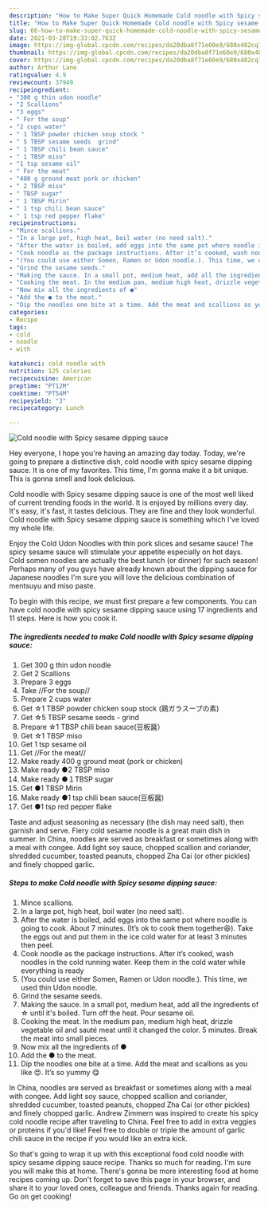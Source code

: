 ```yaml
---
description: "How to Make Super Quick Homemade Cold noodle with Spicy sesame dipping sauce"
title: "How to Make Super Quick Homemade Cold noodle with Spicy sesame dipping sauce"
slug: 66-how-to-make-super-quick-homemade-cold-noodle-with-spicy-sesame-dipping-sauce
date: 2021-03-28T19:33:02.763Z
image: https://img-global.cpcdn.com/recipes/da20dba8f71e60e9/680x482cq70/cold-noodle-with-spicy-sesame-dipping-sauce-recipe-main-photo.jpg
thumbnail: https://img-global.cpcdn.com/recipes/da20dba8f71e60e9/680x482cq70/cold-noodle-with-spicy-sesame-dipping-sauce-recipe-main-photo.jpg
cover: https://img-global.cpcdn.com/recipes/da20dba8f71e60e9/680x482cq70/cold-noodle-with-spicy-sesame-dipping-sauce-recipe-main-photo.jpg
author: Arthur Lane
ratingvalue: 4.9
reviewcount: 37949
recipeingredient:
- "300 g thin udon noodle"
- "2 Scallions"
- "3 eggs"
- " For the soup"
- "2 cups water"
- " 1 TBSP powder chicken soup stock "
- " 5 TBSP sesame seeds  grind"
- " 1 TBSP chili bean sauce"
- " 1 TBSP miso"
- "1 tsp sesame oil"
- " For the meat"
- "400 g ground meat pork or chicken"
- " 2 TBSP miso"
- " TBSP sugar"
- " 1 TBSP Mirin"
- " 1 tsp chili bean sauce"
- " 1 tsp red pepper flake"
recipeinstructions:
- "Mince scallions."
- "In a large pot, high heat, boil water (no need salt)."
- "After the water is boiled, add eggs into the same pot where noodle is going to cook. About 7 minutes. (It’s ok to cook them together😆). Take the eggs out and put them in the ice cold water for at least 3 minutes then peel."
- "Cook noodle as the package instructions. After it’s cooked, wash noodles in the cold running water. Keep them in the cold water while everything is ready"
- "(You could use either Somen, Ramen or Udon noodle.). This time, we used thin Udon noodle."
- "Grind the sesame seeds."
- "Making the sauce. In a small pot, medium heat, add all the ingredients of ☆ until it&#39;s boiled. Turn off the heat. Pour sesame oil."
- "Cooking the meat. In the medium pan, medium high heat, drizzle vegetable oil and sauté meat until it changed the color. 5 minutes. Break the meat into small pieces."
- "Now mix all the ingredients of ●"
- "Add the ● to the meat."
- "Dip the noodles one bite at a time. Add the meat and scallions as you like 😍. It’s so yummy 😋"
categories:
- Recipe
tags:
- cold
- noodle
- with

katakunci: cold noodle with 
nutrition: 125 calories
recipecuisine: American
preptime: "PT12M"
cooktime: "PT54M"
recipeyield: "3"
recipecategory: Lunch

---
```



![Cold noodle with Spicy sesame dipping sauce](https://img-global.cpcdn.com/recipes/da20dba8f71e60e9/680x482cq70/cold-noodle-with-spicy-sesame-dipping-sauce-recipe-main-photo.jpg)

Hey everyone, I hope you're having an amazing day today. Today, we're going to prepare a distinctive dish, cold noodle with spicy sesame dipping sauce. It is one of my favorites. This time, I'm gonna make it a bit unique. This is gonna smell and look delicious.

Cold noodle with Spicy sesame dipping sauce is one of the most well liked of current trending foods in the world. It is enjoyed by millions every day. It's easy, it's fast, it tastes delicious. They are fine and they look wonderful. Cold noodle with Spicy sesame dipping sauce is something which I've loved my whole life.

Enjoy the Cold Udon Noodles with thin pork slices and sesame sauce! The spicy sesame sauce will stimulate your appetite especially on hot days. Cold somen noodles are actually the best lunch (or dinner) for such season! Perhaps many of you guys have already known about the dipping sauce for Japanese noodles I&#39;m sure you will love the delicious combination of mentsuyu and miso paste.


To begin with this recipe, we must first prepare a few components. You can have cold noodle with spicy sesame dipping sauce using 17 ingredients and 11 steps. Here is how you cook it.

<!--inarticleads1-->

##### The ingredients needed to make Cold noodle with Spicy sesame dipping sauce:

1. Get 300 g thin udon noodle
1. Get 2 Scallions
1. Prepare 3 eggs
1. Take  //For the soup//
1. Prepare 2 cups water
1. Get  ☆1 TBSP powder chicken soup stock (鶏ガラスープの素)
1. Get  ☆5 TBSP sesame seeds - grind
1. Prepare  ☆1 TBSP chili bean sauce(豆板醤）
1. Get  ☆1 TBSP miso
1. Get 1 tsp sesame oil
1. Get  //For the meat//
1. Make ready 400 g ground meat (pork or chicken)
1. Make ready  ●2 TBSP miso
1. Make ready  ●１TBSP sugar
1. Get  ●1 TBSP Mirin
1. Make ready  ●1 tsp chili bean sauce(豆板醤)
1. Get  ●1 tsp red pepper flake


Taste and adjust seasoning as necessary (the dish may need salt), then garnish and serve. Fiery cold sesame noodle is a great main dish in summer. In China, noodles are served as breakfast or sometimes along with a meal with congee. Add light soy sauce, chopped scallion and coriander, shredded cucumber, toasted peanuts, chopped Zha Cai (or other pickles) and finely chopped garlic. 

<!--inarticleads2-->

##### Steps to make Cold noodle with Spicy sesame dipping sauce:

1. Mince scallions.
1. In a large pot, high heat, boil water (no need salt).
1. After the water is boiled, add eggs into the same pot where noodle is going to cook. About 7 minutes. (It’s ok to cook them together😆). Take the eggs out and put them in the ice cold water for at least 3 minutes then peel.
1. Cook noodle as the package instructions. After it’s cooked, wash noodles in the cold running water. Keep them in the cold water while everything is ready
1. (You could use either Somen, Ramen or Udon noodle.). This time, we used thin Udon noodle.
1. Grind the sesame seeds.
1. Making the sauce. In a small pot, medium heat, add all the ingredients of ☆ until it&#39;s boiled. Turn off the heat. Pour sesame oil.
1. Cooking the meat. In the medium pan, medium high heat, drizzle vegetable oil and sauté meat until it changed the color. 5 minutes. Break the meat into small pieces.
1. Now mix all the ingredients of ●
1. Add the ● to the meat.
1. Dip the noodles one bite at a time. Add the meat and scallions as you like 😍. It’s so yummy 😋


In China, noodles are served as breakfast or sometimes along with a meal with congee. Add light soy sauce, chopped scallion and coriander, shredded cucumber, toasted peanuts, chopped Zha Cai (or other pickles) and finely chopped garlic. Andrew Zimmern was inspired to create his spicy cold noodle recipe after traveling to China. Feel free to add in extra veggies or proteins if you&#39;d like! Feel free to double or triple the amount of garlic chili sauce in the recipe if you would like an extra kick. 

So that's going to wrap it up with this exceptional food cold noodle with spicy sesame dipping sauce recipe. Thanks so much for reading. I'm sure you will make this at home. There's gonna be more interesting food at home recipes coming up. Don't forget to save this page in your browser, and share it to your loved ones, colleague and friends. Thanks again for reading. Go on get cooking!
